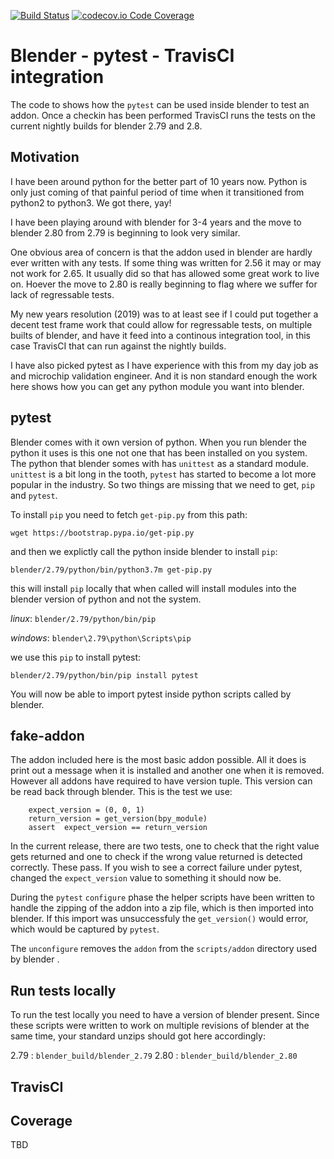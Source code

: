 [![Build Status](https://travis-ci.org/douglaskastle/blender-fake-addon.svg?branch=master)](https://travis-ci.org/douglaskastle/blender-fake-addon)
[![codecov.io Code Coverage](https://img.shields.io/codecov/c/github/douglaskastle/blender-fake-addon.svg?maxAge=2592000)](https://codecov.io/github/douglaskastle/blender-fake-addon?branch=master)

# Blender - pytest - TravisCI integration

The code to shows how the `pytest` can be used inside blender to test an addon.  Once a checkin has been performed TravisCI runs the tests on the current nightly builds for blender 2.79 and 2.8.

## Motivation

I have been around python for the better part of 10 years now.  Python is only just coming of that painful period of time when it transitioned from python2 to python3.  We got there, yay!

I have been playing around with blender for 3-4 years and the move to blender 2.80 from 2.79 is beginning to look very similar.

One obvious area of concern is that the addon used in blender are hardly ever written with any tests.  If some thing was written for 2.56 it may or may not work for 2.65. It usually did so that has allowed some great work to live on.  Hoever the move to 2.80 is really beginning to flag where we suffer for lack of regressable tests.

My new years resolution (2019) was to at least see if I could put together a decent test frame work that could allow for regressable tests, on multiple builts of blender, and have it feed into a continous integration tool, in this case TravisCI that can run against the nightly builds.  

I have also picked pytest as I have experience with this from my day job as and microchip validation engineer.  And it is non standard enough the work here shows how you can get any python module you want into blender.

## pytest

Blender comes with it own version of python.  When you run blender the python it uses is this one not one that has been installed on you system.  The python that blender somes with has `unittest` as a standard module.  `unittest` is a bit long in the tooth, `pytest` has started to become a lot more popular in the industry. So two things are missing that we need to get, `pip` and `pytest`.  

To install `pip` you need to fetch `get-pip.py` from this path:

`wget https://bootstrap.pypa.io/get-pip.py`

and then we explictly call the python inside blender to install `pip`:

`blender/2.79/python/bin/python3.7m get-pip.py`

this will install `pip` locally that when called will install modules into the blender version of python and not the system.

*linux*: `blender/2.79/python/bin/pip`

*windows*: `blender\2.79\python\Scripts\pip`

we use this `pip` to install pytest:

`blender/2.79/python/bin/pip install pytest`

You will now be able to import pytest inside python scripts called by blender.

## fake-addon

The addon included here is the most basic addon possible.  All it does is print out a message when it is installed and another one when it is removed.  However all addons have required to have version tuple.  This version can be read back through blender.  This is the test we use:

```
    expect_version = (0, 0, 1)
    return_version = get_version(bpy_module)
    assert  expect_version == return_version
```

In the current release, there are two tests, one to check that the right value gets returned and one to check if the wrong value returned is detected correctly.  These pass.  If you wish to see a correct failure under pytest, changed the `expect_version` value to something it should now be.

During the `pytest` `configure` phase the helper scripts have been written to handle the zipping of the addon into a zip file, which is then imported into blender.  If this import was unsuccessfuly the `get_version()` would error, which would be captured by `pytest`.

The `unconfigure` removes the `addon` from the `scripts/addon` directory used by blender . 

## Run tests locally

To run the test locally you need to have a version of blender present. Since these scripts were written to work on multiple revisions of blender at the same time, your standard unzips should got here accordingly:

2.79 : `blender_build/blender_2.79`
2.80 : `blender_build/blender_2.80`

## TravisCI

## Coverage

TBD
